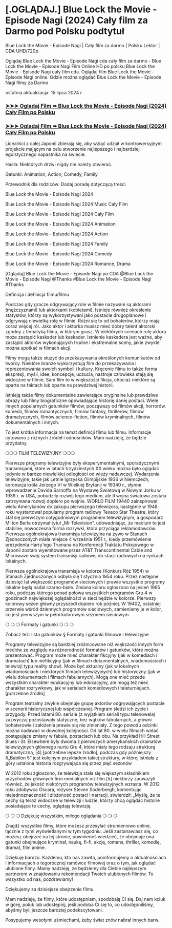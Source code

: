 # [.OGLĄDAJ.] Blue Lock the Movie - Episode Nagi (2024) Cały film za Darmo pod Polsku podtytuł
<p dir="auto">Blue Lock the Movie - Episode Nagi | Cały film za darmo | Polsku Lektor | CDA UHD/720p</p>
<p dir="auto">Oglądaj Blue Lock the Movie - Episode Nagi cda cały film za darmo - Blue Lock the Movie - Episode Nagi Film Online HD po polsku,Blue Lock the Movie - Episode Nagi caly film cda. Oglądaj film Blue Lock the Movie - Episode Nagi online. Gdzie można oglądać Blue Lock the Movie - Episode Nagi filmy za Darmo</p>
<p dir="auto">ostatnia aktualizacja: 15 lipca 2024 r</p>
<div class="markdown-heading" dir="auto"><h3 tabindex="-1" class="heading-element" dir="auto"><a href="https://weflix.cloud/movie/1104844/blue-lock-the-movie-episode-nagi.html?github" rel="nofollow">➤➤➤ Ogladaj Film ➥ Blue Lock the Movie - Episode Nagi (2024) Cały Film po Polsku</a></h3></div>
<div class="markdown-heading" dir="auto"><h3 tabindex="-1" class="heading-element" dir="auto"><a href="https://weflix.cloud/movie/1104844/blue-lock-the-movie-episode-nagi.html?github" rel="nofollow">➤➤➤ Ogladaj Film ➥ Blue Lock the Movie - Episode Nagi (2024) Cały Film po Polsku</a></h3></div>
<p dir="auto">Licealiści z całej Japonii zbierają się, aby wziąć udział w kontrowersyjnym projekcie mającym na celu stworzenie najlepszego i najbardziej egoistycznego napastnika na świecie.</p>
<p dir="auto">Hasła: Niektórych drzwi nigdy nie należy otwierać.</p>
<p dir="auto">Gatunki: Animation, Action, Comedy, Family</p>
<p dir="auto">Przewodnik dla rodziców: Dodaj poradę dotyczącą treści</p>
<p dir="auto">Blue Lock the Movie - Episode Nagi 2024</p>
<p dir="auto">Blue Lock the Movie - Episode Nagi 2024 Music Cały Film</p>
<p dir="auto">Blue Lock the Movie - Episode Nagi 2024 Cały Film</p>
<p dir="auto">Blue Lock the Movie - Episode Nagi 2024 Animation</p>
<p dir="auto">Blue Lock the Movie - Episode Nagi 2024 Action</p>
<p dir="auto">Blue Lock the Movie - Episode Nagi 2024 Family</p>
<p dir="auto">Blue Lock the Movie - Episode Nagi 2024 Comedy</p>
<p dir="auto">Blue Lock the Movie - Episode Nagi 2024 Romance, Drama</p>
<p dir="auto">[Oglądaj] Blue Lock the Movie - Episode Nagi po CDA @Blue Lock the Movie - Episode Nagi @Thanks #Blue Lock the Movie - Episode Nagi #Thanks</p>
<p dir="auto">Definicja i definicja filmu/filmu</p>
<p dir="auto">Podczas gdy gracze odgrywający role w filmie nazywani są aktorami (mężczyznami) lub aktorkami (kobietami). Istnieje również określenie statystów, którzy są wykorzystywani jako postacie drugoplanowe i odgrywają niewielką rolę w filmie. Różni się to od bohaterów, którzy mają coraz więcej ról. Jako aktor i aktorka musisz mieć dobry talent aktorski zgodny z tematyką filmu, w którym grasz. W niektórych scenach rolę aktora może zastąpić kaskader lub kaskader. Istnienie kaskadera jest ważne, aby zastąpić aktorów wykonujących trudne i ekstremalne sceny, jakie zwykle można spotkać w filmach akcji.</p>
<p dir="auto">Filmy mogą także służyć do przekazywania określonych komunikatów od twórcy. Niektóre branże wykorzystują film do przekazywania i reprezentowania swoich symboli i kultury. Kręcenie filmu to także forma ekspresji, myśli, idee, koncepcje, uczucia, nastroje człowieka stają się widoczne w filmie. Sam film to w większości fikcja, chociaż niektóre są oparte na faktach lub oparte na prawdziwej historii.</p>
<p dir="auto">Istnieją także filmy dokumentalne zawierające oryginalne lub prawdziwe obrazy lub filmy biograficzne opowiadające historię danej postaci. Wiele innych popularnych gatunków filmów, począwszy od filmów akcji, horrorów, komedii, filmów romantycznych, filmów fantasy, thrillerów, filmów dramatycznych, filmów science-fiction, filmów kryminalnych, filmów dokumentalnych i innych.</p>
<p dir="auto">To jest krótka informacja na temat definicji filmu lub filmu. Informacje cytowano z różnych źródeł i odnośników. Mam nadzieję, że będzie przydatny.</p>
<p dir="auto">❍❍❍ FILM TELEWIZYJNY ❍❍❍</p>
<p dir="auto">Pierwsze programy telewizyjne były eksperymentalnymi, sporadycznymi transmisjami, które w latach trzydziestych XX wieku można było oglądać jedynie w bardzo niewielkiej odległości od wieży nadawczej. Wydarzenia telewizyjne, takie jak Letnie Igrzyska Olimpijskie 1936 w Niemczech, koronacja króla Jerzego VI w Wielkiej Brytanii w 19340 r., słynne wprowadzenie Davida Sarnoffa na Wystawę Światową w Nowym Jorku w 1939 r. w USA, pobudziły rozwój tego medium, ale II wojna światowa została zatrzymana rozwój dopiero po wojnie. WORLD FILM 19440 zainspirował wielu Amerykanów do zakupu pierwszego telewizora, następnie w 1948 roku wystartował popularny program radiowy Texaco Star Theatre, który stał się pierwszym cotygodniowym programem telewizyjnym, a gospodarz Milton Berle otrzymał tytuł „Mr Television”, udowadniając, że medium to jest stabilne, nowoczesna forma rozrywki, która przyciąga reklamodawców. Pierwsza ogólnokrajowa transmisja telewizyjna na żywo w Stanach Zjednoczonych miała miejsce 4 września 1951 r., kiedy przemówienie prezydenta Harry'ego Trumana na Konferencji Traktatu Pokojowego w Japonii zostało wyemitowane przez AT&T Transcontinental Cable and Microwave swój system transmisji radiowej do stacji radiowych na rynkach lokalnych.</p>
<p dir="auto">Pierwsza ogólnokrajowa transmisja w kolorze (Konkurs Róż 1954) w Stanach Zjednoczonych odbyła się 1 stycznia 1954 roku. Przez następne dziesięć lat większość programów sieciowych i prawie wszystkie programy lokalne będą nadal czarno-białe. Zmiana koloru ogłoszono na jesień 1965 roku, podczas którego ponad połowa wszystkich programów Gru 4 w godzinach największej oglądalności w sieci będzie w kolorze. Pierwszy kolorowy sezon główny przyszedł dopiero rok później. W 19402, ostatniej przerwie wśród dziennych programów sieciowych, zamieniamy je w kolor, co jest pierwszym w pełni kolorowym sezonem sieciowym.</p>
<p dir="auto">❍ ❍ ❍ Formaty i gatunki ❍ ❍ ❍</p>
<p dir="auto">Zobacz też: lista gatunków § Formaty i gatunki filmowe i telewizyjne</p>
<p dir="auto">Programy telewizyjne są bardziej zróżnicowane niż większość innych form mediów ze względu na różnorodność formatów i gatunków, które można prezentować. Program może mieć charakter fikcyjny (jak w komediach i dramatach) lub niefikcyjny (jak w filmach dokumentalnych, wiadomościach i telewizji typu reality show). Może być aktualny (jak w lokalnych wiadomościach i niektórych filmach telewizyjnych) lub historyczny (jak w wielu dokumentach i filmach fabularnych). Mogą one mieć przede wszystkim charakter edukacyjny lub edukacyjny, ale mogą też mieć charakter rozrywkowy, jak w serialach komediowych i teleturniejach.[potrzebne źródło]</p>
<p dir="auto">Program teatralny zwykle obejmuje grupę aktorów odgrywających postacie w scenerii historycznej lub współczesnej. Program śledzi ich życie i przygody. Przed latami 80. seriale (z wyjątkiem seriali typu telenowela) zazwyczaj pozostawały statyczne, bez wątków fabularnych, a główni bohaterowie i założenia prawie się nie zmieniały. Z tego powodu odcinki można nadawać w dowolnej kolejności. Od lat 80. w wielu filmach widać postępujące zmiany w fabule, postaciach lub obu. Na przykład Hill Street Blues i St. Elsewhere były dwoma z pierwszych amerykańskich dramatów telewizyjnych głównego nurtu Gru 4, które miały tego rodzaju strukturę dramatyczną, [4] [potrzebne lepsze źródło], podczas gdy późniejszy fi„Babilon 5” jest kolejnym przykładem takiej struktury, w której istniała z góry ustalona historia rozgrywająca się przez pięć sezonów
<p dir="auto">W 2012 roku zgłoszono, że telewizja stała się większym składnikiem przychodów głównych firm medialnych niż film.[5] niektórzy zauważyli również, że jakość niektórych programów telewizyjnych wzrasta. W 2012 roku zdobywca Oscara, reżyser Steven Soderbergh, komentując niejednoznaczność i złożoność postaci i narracji, stwierdził: „Myślę, że te cechy są teraz widoczne w telewizji i ludzie, którzy chcą oglądać historie posiadające te cechy, oglądają telewizję.</p>
<p dir="auto">❍ ❍ ❍ Dziękuję wszystkim, miłego oglądania ❍ ❍ ❍</p>
<p dir="auto">Znajdź wszystkie filmy, które możesz przesyłać strumieniowo online, łącznie z tymi wyświetlanymi w tym tygodniu. Jeśli zastanawiasz się, co możesz obejrzeć na tej stronie, powinieneś wiedzieć, że obejmuje ona gatunki obejmujące kryminał, naukę, fi-fi, akcję, romans, thriller, komedię, dramat, film anime.</p >
<p dir="auto">Dziękuję bardzo. Każdemu, kto nas zawita, poinformujemy o aktualnościach i informacjach o tegorocznej ramówce filmowej oraz o tym, jak oglądać ulubione filmy. Mamy nadzieję, że będziemy dla Ciebie najlepszym partnerem w znajdowaniu rekomendacji Twoich ulubionych filmów. To wszystko od nas, pozdrawiamy!</p>
<p dir="auto">Dziękujemy za dzisiejsze obejrzenie filmu.</p>
<p dir="auto">Mam nadzieję, że filmy, które udostępniam, spodobają Ci się. Daj nam kciuk w górę, polub lub udostępnij, jeśli podoba Ci się to, co udostępniliśmy, abyśmy byli jeszcze bardziej podekscytowani.
<p dir="auto">Posypujemy wesołymi uśmiechami, żeby świat znów nabrał innych barw. </p>
